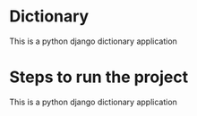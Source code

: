 # Dictionary
This is a python django dictionary application


# Steps to run the project
This is a python django dictionary application
